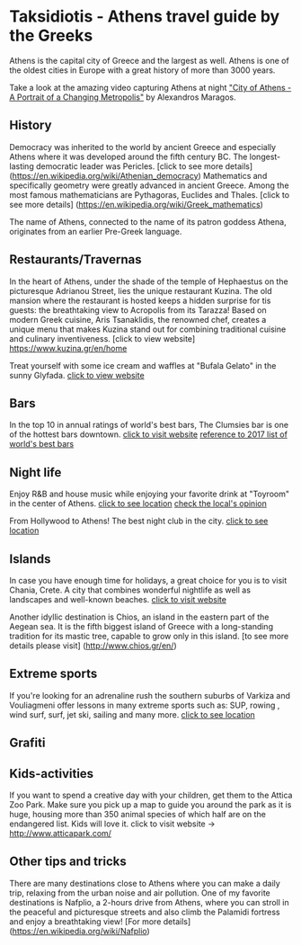 ﻿# Taksidiotis - Athens travel guide by the Greeks

Athens is the capital city of Greece and the largest as well. Athens is one of the oldest cities in Europe with a great history of more than 3000 years.

Take a look at the amazing video capturing Athens at night ["City of Athens - A Portrait of a Changing Metropolis"](https://vimeo.com/256590553) by Alexandros Maragos.

## History

Democracy was inherited to the world by ancient Greece and especially Athens where it was developed around the fifth century BC. The longest-lasting democratic leader was Pericles. [click to see more details] (https://en.wikipedia.org/wiki/Athenian_democracy)
Mathematics and specifically geometry were greatly advanced in ancient Greece. Among the most famous mathematicians are Pythagoras, Euclides and Thales.  [click to see more details] (https://en.wikipedia.org/wiki/Greek_mathematics)

The name of Athens, connected to the name of its patron goddess Athena, originates from an earlier Pre-Greek language.

## Restaurants/Travernas

In the heart of Athens, under the shade of the temple of Hephaestus on the picturesque Adrianou Street, lies the unique restaurant Kuzina. 
The old mansion where the restaurant is hosted keeps a hidden surprise for tis guests: the breathtaking view to Acropolis from its Tarazza!
Based on modern Greek cuisine, Aris Tsanaklidis, the renowned chef, creates a unique menu that makes Kuzina stand out for combining traditional cuisine and culinary inventiveness.
[click to view website] https://www.kuzina.gr/en/home 

Treat yourself with some ice cream and waffles at "Bufala Gelato" in the sunny Glyfada.
[click to view website](http://bufalagelato.com)

## Bars

In the top 10 in annual ratings of world's best bars, The Clumsies bar is one of the hottest bars downtown. [click to visit website](http://theclumsies.gr/)
[reference to 2017 list of world's best bars](https://www.worlds50bestbars.com/fifty-best-bars-list-2017/?ist=6)

## Night life

Enjoy R&B and house music while enjoying your favorite drink at "Toyroom" in the center of Athens.
[click to see location](https://www.google.gr/maps/place/ToyRoom+Athens/@37.977635,23.733593,17z/data=!3m1!4b1!4m5!3m4!1s0x14a1bd3931ab9175:0xd4f4699dd47969a8!8m2!3d37.977635!4d23.735787?hl=el)
[check the local's opinion](https://www.tripadvisor.com.gr/Attraction_Review-g189400-d13137578-Reviews-Toy_Room_Club-Athens_Attica.html)

From Hollywood to Athens! The best night club in the city. [click to see location](https://www.google.gr/maps/place/Lohan+Nightclub/@37.980089,23.7118973,17z/data=!3m1!4b1!4m5!3m4!1s0x14a1bcdf1361cf75:0xd93f0d81a48af300!8m2!3d37.980089!4d23.714086)

## Islands

In case you have enough time for holidays, a great choice for you is to visit Chania, Crete. A city that combines wonderful nightlife as well as landscapes and well-known beaches. [click to visit website](https://www.discovergreece.com/el/greek-islands/crete/chania)

Another idyllic destination is Chios, an island in the eastern part of the Aegean sea. It is the fifth biggest island of Greece with a long-standing tradition for its mastic tree, capable to grow only in this island. [to see more details please visit] (http://www.chios.gr/en/)

## Extreme sports

If you're looking for an adrenaline rush the southern suburbs of Varkiza and Vouliagmeni offer lessons in many extreme sports such as: SUP, rowing , wind surf, surf, jet ski, sailing and many more.
[click to see location](https://www.google.gr/maps/place/Βάρκιζα,+Βάρη+166+72/@37.8175484,23.7816949,14z/data=!3m1!4b1!4m5!3m4!1s0x14a19525c364b6ff:0x77264baecded7346!8m2!3d37.8175503!4d23.7992474?hl=el)

## Grafiti

## Kids-activities

If you want to spend a creative day with your children, get them to the Attica Zoo Park. Make sure you pick up a map to guide you around the park as it is huge, housing more than 350 animal species of which half are on the endangered list. Kids will love it. click to visit website -> http://www.atticapark.com/

## Other tips and tricks

There are many destinations close to Athens where you can make a daily trip, relaxing from the urban noise and air pollution. One of my favorite destinations is Nafplio, a 2-hours drive from Athens, where you can stroll in the peaceful and picturesque streets and also climb the Palamidi fortress and enjoy a breathtaking view! [For more details] (https://en.wikipedia.org/wiki/Nafplio)
